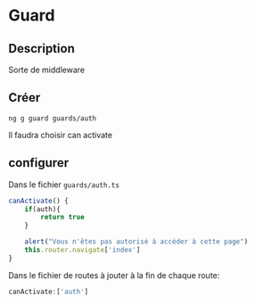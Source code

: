 # Guard

## Description

Sorte de middleware

## Créer

```console
ng g guard guards/auth
```

Il faudra choisir can activate

## configurer

Dans le fichier `guards/auth.ts`

```javascript
canActivate() {
    if(auth){
        return true
    }

    alert("Vous n'êtes pas autorisé à accéder à cette page")
    this.router.navigate['index']
}
```

Dans le fichier de routes à jouter à la fin de chaque route: 

```javascript
canActivate:['auth']
```